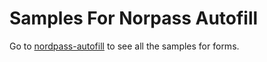 # Samples For Norpass Autofill 

Go to [nordpass-autofill](https://nikolnikofftheoriginal.github.io/nordpass-autofill/) to see all the samples for forms.


